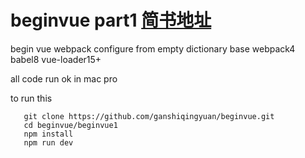 # beginvue part1 [简书地址](https://www.jianshu.com/p/2a8e309740be)
begin vue webpack configure from empty dictionary base webpack4 babel8 vue-loader15+

all code run ok in mac pro

to run this

```
   git clone https://github.com/ganshiqingyuan/beginvue.git
   cd beginvue/beginvue1
   npm install
   npm run dev
```
